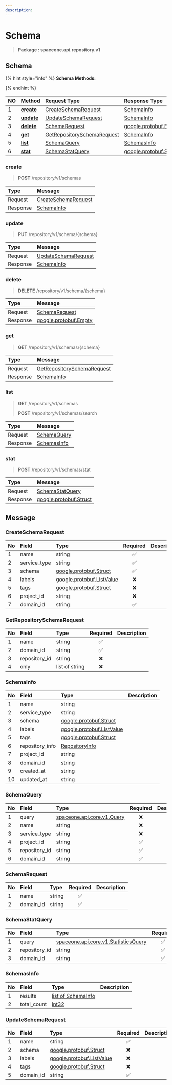 ```yaml
---
description:  
---
```

# Schema

>  **Package : spaceone.api.repository.v1**

## Schema

{% hint style="info" %}
**Schema Methods:**

{%  endhint %}


| NO |  Method | Request Type | Response Type | Description |
| :--- | :--- | :--- | :--- | :--- |
| 1 | [**create**](schema.md#create)|   [CreateSchemaRequest](schema.md#createschemarequest) |   [SchemaInfo](schema.md#schemainfo) |  |
| 2 | [**update**](schema.md#update)|   [UpdateSchemaRequest](schema.md#updateschemarequest) |   [SchemaInfo](schema.md#schemainfo) |  |
| 3 | [**delete**](schema.md#delete)|   [SchemaRequest](schema.md#schemarequest) |  [google.protobuf.Empty](https://github.com/protocolbuffers/protobuf/blob/master/src/google/protobuf/empty.proto)|  |
| 4 | [**get**](schema.md#get)|   [GetRepositorySchemaRequest](schema.md#getrepositoryschemarequest) |   [SchemaInfo](schema.md#schemainfo) |  |
| 5 | [**list**](schema.md#list)|   [SchemaQuery](schema.md#schemaquery) |   [SchemasInfo](schema.md#schemasinfo) |  |
| 6 | [**stat**](schema.md#stat)|   [SchemaStatQuery](schema.md#schemastatquery) |  [google.protobuf.Struct](https://github.com/protocolbuffers/protobuf/blob/master/src/google/protobuf/struct.proto)|  | 
 

 
### create
> **POST** /repository/v1/schemas
>


| Type | Message |
| :--- | :--- |
| Request | [CreateSchemaRequest](schema.md#createschemarequest) |
| Response |  [SchemaInfo](schema.md#schemainfo)  |
 
 

 
### update
> **PUT** /repository/v1/schema/{schema}
>


| Type | Message |
| :--- | :--- |
| Request | [UpdateSchemaRequest](schema.md#updateschemarequest) |
| Response |  [SchemaInfo](schema.md#schemainfo)  |
 
 

 
### delete
> **DELETE** /repository/v1/schema/{schema}
>


| Type | Message |
| :--- | :--- |
| Request | [SchemaRequest](schema.md#schemarequest) |
| Response | [google.protobuf.Empty](https://github.com/protocolbuffers/protobuf/blob/master/src/google/protobuf/empty.proto) |
 
 

 
### get
> **GET** /repository/v1/schemas/{schema}
>


| Type | Message |
| :--- | :--- |
| Request | [GetRepositorySchemaRequest](schema.md#getrepositoryschemarequest) |
| Response |  [SchemaInfo](schema.md#schemainfo)  |
 
 

 
### list
> **GET** /repository/v1/schemas
>
> **POST** /repository/v1/schemas/search



| Type | Message |
| :--- | :--- |
| Request | [SchemaQuery](schema.md#schemaquery) |
| Response |  [SchemasInfo](schema.md#schemasinfo)  |
 
 

 
### stat
> **POST** /repository/v1/schemas/stat
>


| Type | Message |
| :--- | :--- |
| Request | [SchemaStatQuery](schema.md#schemastatquery) |
| Response | [google.protobuf.Struct](https://github.com/protocolbuffers/protobuf/blob/master/src/google/protobuf/struct.proto) |


## 

## Message

### CreateSchemaRequest
| No | Field | Type | Required | Description |
| :--- | :--- | :--- | :---: | :--- |
| 1 | name |string|✅| |
| 2 | service_type |string|✅| |
| 3 | schema |[google.protobuf.Struct](https://github.com/protocolbuffers/protobuf/blob/master/src/google/protobuf/struct.proto)|✅| |
| 4 | labels |[google.protobuf.ListValue](https://developers.google.com/protocol-buffers/docs/reference/overview)|❌| |
| 5 | tags |[google.protobuf.Struct](https://github.com/protocolbuffers/protobuf/blob/master/src/google/protobuf/struct.proto)|❌| |
| 6 | project_id |string|❌| |
| 7 | domain_id |string|✅| |

### GetRepositorySchemaRequest
| No | Field | Type | Required | Description |
| :--- | :--- | :--- | :---: | :--- |
| 1 | name |string|✅| |
| 2 | domain_id |string|✅| |
| 3 | repository_id |string|❌| |
| 4 | only |list of string|❌| |

### SchemaInfo
| No | Field | Type |  Description |
| :--- | :--- | :--- | :--- |
| 1 | name |string | |
| 2 | service_type |string | |
| 3 | schema |[google.protobuf.Struct](https://github.com/protocolbuffers/protobuf/blob/master/src/google/protobuf/struct.proto) | |
| 4 | labels |[google.protobuf.ListValue](https://developers.google.com/protocol-buffers/docs/reference/overview) | |
| 5 | tags |[google.protobuf.Struct](https://github.com/protocolbuffers/protobuf/blob/master/src/google/protobuf/struct.proto) | |
| 6 | repository_info |[RepositoryInfo](schema.md#repositoryinfo) | |
| 7 | project_id |string | |
| 8 | domain_id |string | |
| 9 | created_at |string | |
| 10 | updated_at |string | |

### SchemaQuery
| No | Field | Type | Required | Description |
| :--- | :--- | :--- | :---: | :--- |
| 1 | query |[spaceone.api.core.v1.Query](https://spaceone-dev.gitbook.io/api-reference/common-v1/search-query)|❌| |
| 2 | name |string|❌| |
| 3 | service_type |string|❌| |
| 4 | project_id |string|✅| |
| 5 | repository_id |string|✅| |
| 6 | domain_id |string|✅| |

### SchemaRequest
| No | Field | Type | Required | Description |
| :--- | :--- | :--- | :---: | :--- |
| 1 | name |string|✅| |
| 2 | domain_id |string|✅| |

### SchemaStatQuery
| No | Field | Type | Required | Description |
| :--- | :--- | :--- | :---: | :--- |
| 1 | query |[spaceone.api.core.v1.StatisticsQuery](https://spaceone-dev.gitbook.io/api-reference/common-v1/statistics-query)|✅| |
| 2 | repository_id |string|✅| |
| 3 | domain_id |string|✅| |

### SchemasInfo
| No | Field | Type |  Description |
| :--- | :--- | :--- | :--- |
| 1 | results |[list of SchemaInfo](schema.md#schemainfo) | |
| 2 | total_count |[int32](https://github.com/protocolbuffers/protobuf/blob/master/src/google/protobuf/type.proto) | |

### UpdateSchemaRequest
| No | Field | Type | Required | Description |
| :--- | :--- | :--- | :---: | :--- |
| 1 | name |string|✅| |
| 2 | schema |[google.protobuf.Struct](https://github.com/protocolbuffers/protobuf/blob/master/src/google/protobuf/struct.proto)|❌| |
| 3 | labels |[google.protobuf.ListValue](https://developers.google.com/protocol-buffers/docs/reference/overview)|❌| |
| 4 | tags |[google.protobuf.Struct](https://github.com/protocolbuffers/protobuf/blob/master/src/google/protobuf/struct.proto)|❌| |
| 5 | domain_id |string|✅| |
